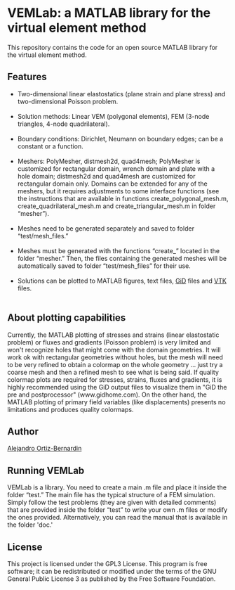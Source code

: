 # VEMLab: a MATLAB library for the virtual element method

This repository contains the code for an open source MATLAB library for the virtual element method.
<h2>Features</h2>
<ul><li> Two-dimensional linear elastostatics (plane strain and plane stress) and two-dimensional Poisson problem.</li>
    <li> Solution methods: Linear VEM (polygonal elements), FEM (3-node triangles, 4-node quadrilateral).</li>
    <li> Boundary conditions: Dirichlet, Neumann on boundary edges; can be a constant or a function.</li>  
    <li> Meshers: PolyMesher, distmesh2d, quad4mesh; PolyMesher is customized for rectangular domain, wrench domain and plate with a hole domain; distmesh2d and quad4mesh are customized for rectangular domain only. Domains can be extended for any of the meshers, but it requires adjustments to some interface functions (see the instructions that are available in functions create_polygonal_mesh.m, create_quadrilateral_mesh.m and create_triangular_mesh.m in folder “mesher”).</li>  
    <li> Meshes need to be generated separately and saved to folder “test/mesh_files.”</li>
    <li> Meshes must be generated with the functions “create_” located in the folder “mesher.” Then, the files containing the generated meshes will be automatically saved to folder “test/mesh_files” for their use.</li> 
    <li> Solutions can be plotted to MATLAB figures, text files, <a href="https://www.gidhome.com/">GiD</a> files and <a href="https://www.vtk.org/">VTK</a> files.</li>  
</ul>
<h2>About plotting capabilities</h2>
<a>Currently, the MATLAB plotting of stresses and strains (linear elastostatic problem) or fluxes and gradients (Poisson problem) is very limited and won't recognize holes that might come with the domain geometries. It will work ok with rectangular geometries without holes, but the mesh will need to be very refined to obtain a colormap on the whole geometry ... just try a coarse mesh and then a refined mesh to see what is being said.
If quality colormap plots are required for stresses, strains, fluxes and gradients, it is highly recommended using the GiD output files to visualize them in "GiD the pre and postprocessor" (www.gidhome.com).<a/>
<a>On the other hand, the MATLAB plotting of primary field variables (like displacements) presents no limitations and produces quality colormaps.<a/>
<h2>Author</h2>
<a href="https://github.com/aaortizb">Alejandro Ortiz-Bernardin</a>
<h2>Running VEMLab</h2>
<a>VEMLab is a library. You need to create a main .m file and place it inside the folder “test.” The main file has the typical structure of a FEM simulation. Simply follow the test problems (they are given with detailed comments) that are provided inside the folder “test” to write your own .m files or modify the ones provided. Alternatively, you can read the manual that is available in the folder 'doc.'</a>
<h2>License</h2>
<a>This project is licensed under the GPL3 License. This program is free software; it can be redistributed or modified under the terms of the GNU General Public License 3 as published by the Free Software Foundation.<a/>
